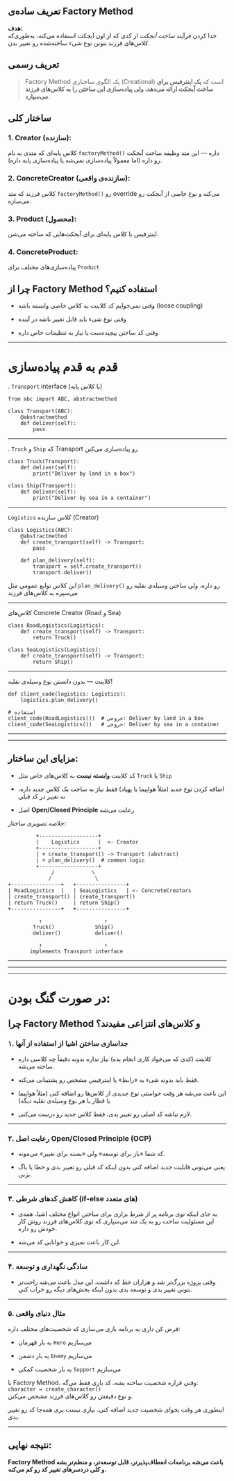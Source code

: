

## تعریف ساده‌ی Factory Method

**هدف:**  
جدا کردن فرآیند _ساخت آبجکت_ از کدی که از اون آبجکت استفاده می‌کنه، به‌طوری‌که کلاس‌های فرزند بتونن نوع شیء ساخته‌شده رو تغییر بدن.


## تعریف رسمی

> Factory Method یک الگوی ساختاری (Creational) است که **یک اینترفیس برای ساخت آبجکت ارائه می‌دهد، ولی پیاده‌سازی این ساختن را به کلاس‌های فرزند می‌سپارد**.




## ساختار کلی

### 1. **Creator (سازنده):**

کلاس پایه‌ای که متدی به نام `factoryMethod()` داره — این متد وظیفه ساخت آبجکت رو داره (اما معمولاً پیاده‌سازی نمی‌شه یا پیاده‌سازی پایه داره).

### 2. **ConcreteCreator (سازنده‌ی واقعی):**

کلاس فرزند که متد `factoryMethod()` رو override می‌کنه و نوع خاصی از آبجکت رو می‌سازه.

### 3. **Product (محصول):**

اینترفیس یا کلاس پایه‌ای برای آبجکت‌هایی که ساخته می‌شن.

### 4. **ConcreteProduct:**

پیاده‌سازی‌های مختلف برای `Product`


## چرا از Factory Method استفاده کنیم؟

- وقتی نمی‌خوایم کد کلاینت به کلاس خاصی وابسته باشه (loose coupling)
    
- وقتی نوع شیء باید قابل تغییر باشه در آینده
    
- وقتی کد ساختن پیچیده‌ست یا نیاز به تنظیمات خاص داره


------------


# **قدم به قدم پیاده‌سازی**

. `Transport` interface (یا کلاس پایه)

```
from abc import ABC, abstractmethod

class Transport(ABC):
    @abstractmethod
    def deliver(self):
        pass

```

---


. `Truck` و `Ship` که Transport رو پیاده‌سازی می‌کنن

```
class Truck(Transport):
    def deliver(self):
        print("Deliver by land in a box")

class Ship(Transport):
    def deliver(self):
        print("Deliver by sea in a container")

```

----

`Logistics` کلاس سازنده (Creator)

```
class Logistics(ABC):
    @abstractmethod
    def create_transport(self) -> Transport:
        pass

    def plan_delivery(self):
        transport = self.create_transport()
        transport.deliver()

```

این کلاس توابع عمومی مثل `plan_delivery()` رو داره، ولی ساختن وسیله‌ی نقلیه رو می‌سپره به کلاس‌های فرزند

----
کلاس‌های Concrete Creator (Road و Sea)

```
class RoadLogistics(Logistics):
    def create_transport(self) -> Transport:
        return Truck()

class SeaLogistics(Logistics):
    def create_transport(self) -> Transport:
        return Ship()

```

---


کلاینت — بدون دانستن نوع وسیله‌ی نقلیه!

```
def client_code(logistics: Logistics):
    logistics.plan_delivery()

# استفاده
client_code(RoadLogistics())  # خروجی: Deliver by land in a box
client_code(SeaLogistics())   # خروجی: Deliver by sea in a container

```



-----
---
## مزایای این ساختار:

- کد کلاینت **وابسته نیست** به کلاس‌های خاص مثل `Truck` یا `Ship`
    
- اضافه کردن نوع جدید (مثلاً هواپیما یا پهپاد) فقط نیاز به ساخت یک کلاس جدید داره، نه تغییر در کد قبلی
    
- اصل **Open/Closed Principle** رعایت می‌شه



خلاصه تصویری ساختار:
```
         +-------------------+
         |    Logistics      |  <- Creator
         +-------------------+
         | + create_transport() -> Transport (abstract)
         | + plan_delivery()  # common logic
         +-------------------+
              /            \
             /              \
+----------------+   +----------------+
| RoadLogistics  |   | SeaLogistics   | <- ConcreteCreators
| create_transport() | create_transport()
| return Truck()     | return Ship()
+----------------+   +----------------+

          ↑                    ↑
        Truck()             Ship()
        deliver()           deliver()

          ↑                    ↑
       implements Transport interface

```



----
----
---

# **در صورت گنگ بودن**:


## چرا Factory Method و کلاس‌های انتزاعی مفیدند؟

### ۱. **جداسازی ساختن اشیا از استفاده از آنها**

- کلاینت (کدی که می‌خواد کاری انجام بده) نیاز نداره بدونه دقیقاً چه کلاسی داره ساخته می‌شه.
    
- فقط باید بدونه شیء یه «رابط» یا اینترفیس مشخص رو پشتیبانی می‌کنه.
    
- این باعث می‌شه هر وقت خواستی نوع جدیدی از کلاس‌ها رو اضافه کنی (مثلاً هواپیما یا قطار یا هر نوع وسیله‌ی نقلیه دیگه)
    
- لازم نباشه کد اصلی رو تغییر بدی، فقط کلاس جدید رو درست می‌کنی.
    

---

### ۲. **رعایت اصل Open/Closed Principle (OCP)**

- کد شما «باز برای توسعه» ولی «بسته برای تغییر» می‌مونه.
    
- یعنی می‌تونی قابلیت جدید اضافه کنی بدون اینکه کد قبلی رو تغییر بدی و خطا یا باگ بزنی.
    

---

### ۳. **کاهش کدهای شرطی (if-else های متعدد)**

- به جای اینکه توی برنامه پر از شرط بزاری برای ساختن انواع مختلف اشیا، همه‌ی این مسئولیت ساخت رو به یک متد می‌سپاری که توی کلاس‌های فرزند روش کار خودش رو داره.
    
- این کار باعث تمیزی و خوانایی کد می‌شه.
    

---

### ۴. **سادگی نگهداری و توسعه**

- وقتی پروژه بزرگ‌تر شد و هزاران خط کد داشت، این مدل باعث می‌شه راحت‌تر بتونی تغییر بدی و توسعه بدی بدون اینکه بخش‌های دیگه رو خراب کنی.
    

---

### ۵. **مثال دنیای واقعی**

فرض کن داری یه برنامه بازی می‌سازی که شخصیت‌های مختلف داره:

- یه بار قهرمان `Hero` می‌سازیم
    
- یه بار دشمن `Enemy` می‌سازیم
    
- یه بار شخصیت کمکی `Support` می‌سازیم
    

با Factory Method، وقتی قراره شخصیت ساخته بشه، کد بازی فقط می‌گه:  
`character = create_character()`  
و نوع دقیقش رو کلاس‌های فرزند مشخص می‌کنن.

اینطوری هر وقت بخوای شخصیت جدید اضافه کنی، نیازی نیست بری همه‌جا کد رو تغییر بدی.

---

## نتیجه نهایی:

**Factory Method باعث می‌شه برنامه‌ات انعطاف‌پذیرتر، قابل توسعه‌تر، و منظم‌تر بشه و کلی دردسرهای تغییر کد رو کم می‌کنه.**